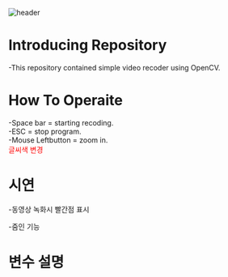 ![header](https://capsule-render.vercel.app/api?type=slice&color=auto&height=250&section=header&text=Video&nbsp;Recoder&fontSize=90)

# Introducing Repository
-This repository contained simple video recoder using OpenCV.

# How To Operaite
-Space bar = starting recoding.<br/>
-ESC = stop program.<br/>
-Mouse Leftbutton = zoom in.<br/>
<span style="color:red"> 글씨색 변경 </span>


# 시연

-동영상 녹화시 빨간점 표시<br/>

-줌인 기능<br/>

# 변수 설명
